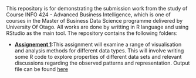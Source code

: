 This repository is for demonstrating the submission work from the study of
Course INFO 424 - Advanced Business Intelligence, which is one of courses in the
Master of Business Data Science programme delivered by University Of Otago. All
works are done by writting in R language and using RStudio as the main tool. The
repository contains the following folders:

-   **[Assignement 1](/Assignment%201/)**:This assignment will examine a range
    of visualisation and analysis methods for different data types. This will
    involve writing some R code to explore properties of different data sets and
    relevant discussions regarding the observed patterns and representation.
    Output file can be found
    [here](/Assignment%201/INFO424-Assignment-1-Shangwen-Yang.pdf)
